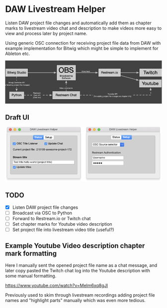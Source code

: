 # DAW Livestream Helper

Listen DAW project file changes and automatically add them as chapter marks to livestream video chat and description to make videos more easy to view and process later by project name.

Using generic OSC connection for receiving project file data from DAW with example implementation for Bitwig which might be simple to implement for Ableton etc.

![Concept Image](https://github.com/jasalt/daw-livestream-helper/blob/master/210107-daw-livestream-helper.jpg)

## Draft UI
![Draft UI](https://github.com/jasalt/daw-livestream-helper/blob/master/210107-daw-livestream-helper-ui.png)

## TODO

- [X] Listen DAW project file changes
- [ ] Broadcast via OSC to Python
- [ ] Forward to Restream.io or Twitch chat
- [ ] Set chapter marks for Youtube video description
- [ ] Set project file into livestream video title (useful?)

## Example Youtube Video description chapter mark formatting 

Here I manually sent the opened project file name as a chat message, and later copy pasted the Twitch chat log into the Youtube description with some manual formatting.

https://www.youtube.com/watch?v=Melm6xq8gJI

Previously used to skim through livestream recordings adding project file names and "highlight parts" manually which was even more tedious.
